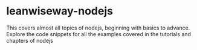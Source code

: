 # leanwiseway-nodejs
This covers almost all topics of nodejs, beginning with basics to advance. Explore the code snippets for all the examples covered in the tutorials and chapters of nodejs
